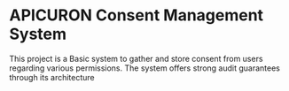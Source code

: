 # APICURON Consent Management System

This project is a Basic system to gather and store consent from users regarding various permissions.
The system offers strong audit guarantees through its architecture
